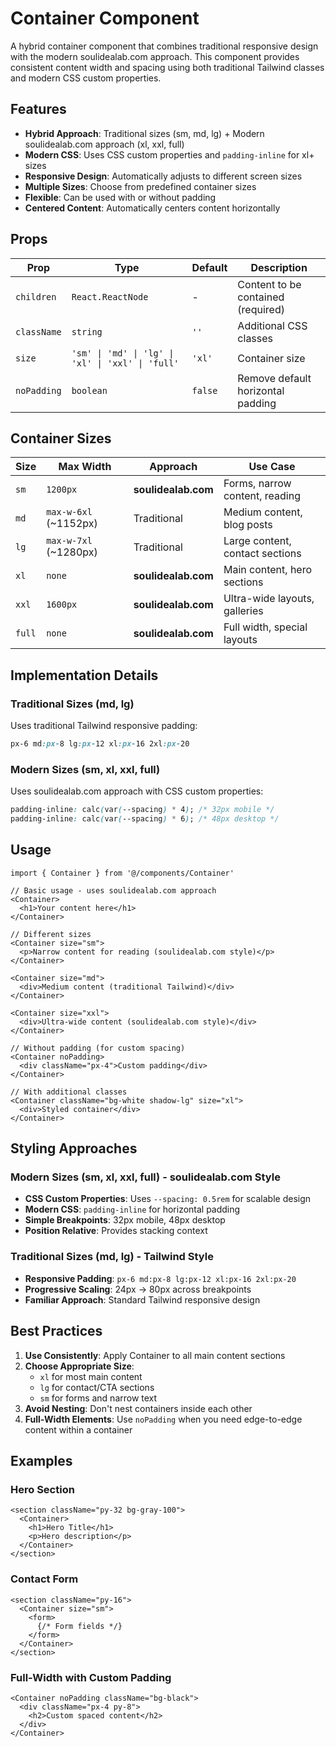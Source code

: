# Container Component

A hybrid container component that combines traditional responsive design with the modern soulidealab.com approach. This component provides consistent content width and spacing using both traditional Tailwind classes and modern CSS custom properties.

## Features

- **Hybrid Approach**: Traditional sizes (sm, md, lg) + Modern soulidealab.com approach (xl, xxl, full)
- **Modern CSS**: Uses CSS custom properties and `padding-inline` for xl+ sizes
- **Responsive Design**: Automatically adjusts to different screen sizes
- **Multiple Sizes**: Choose from predefined container sizes
- **Flexible**: Can be used with or without padding
- **Centered Content**: Automatically centers content horizontally

## Props

| Prop | Type | Default | Description |
|------|------|---------|-------------|
| `children` | `React.ReactNode` | - | Content to be contained (required) |
| `className` | `string` | `''` | Additional CSS classes |
| `size` | `'sm' \| 'md' \| 'lg' \| 'xl' \| 'xxl' \| 'full'` | `'xl'` | Container size |
| `noPadding` | `boolean` | `false` | Remove default horizontal padding |

## Container Sizes

| Size | Max Width | Approach | Use Case |
|------|-----------|----------|----------|
| `sm` | `1200px` | **soulidealab.com** | Forms, narrow content, reading |
| `md` | `max-w-6xl` (~1152px) | Traditional | Medium content, blog posts |
| `lg` | `max-w-7xl` (~1280px) | Traditional | Large content, contact sections |
| `xl` | `none` | **soulidealab.com** | Main content, hero sections |
| `xxl` | `1600px` | **soulidealab.com** | Ultra-wide layouts, galleries |
| `full` | `none` | **soulidealab.com** | Full width, special layouts |

## Implementation Details

### Traditional Sizes (md, lg)
Uses traditional Tailwind responsive padding:
```css
px-6 md:px-8 lg:px-12 xl:px-16 2xl:px-20
```

### Modern Sizes (sm, xl, xxl, full)
Uses soulidealab.com approach with CSS custom properties:
```css
padding-inline: calc(var(--spacing) * 4); /* 32px mobile */
padding-inline: calc(var(--spacing) * 6); /* 48px desktop */
```

## Usage

```tsx
import { Container } from '@/components/Container'

// Basic usage - uses soulidealab.com approach
<Container>
  <h1>Your content here</h1>
</Container>

// Different sizes
<Container size="sm">
  <p>Narrow content for reading (soulidealab.com style)</p>
</Container>

<Container size="md">
  <div>Medium content (traditional Tailwind)</div>
</Container>

<Container size="xxl">
  <div>Ultra-wide content (soulidealab.com style)</div>
</Container>

// Without padding (for custom spacing)
<Container noPadding>
  <div className="px-4">Custom padding</div>
</Container>

// With additional classes
<Container className="bg-white shadow-lg" size="xl">
  <div>Styled container</div>
</Container>
```

## Styling Approaches

### Modern Sizes (sm, xl, xxl, full) - soulidealab.com Style
- **CSS Custom Properties**: Uses `--spacing: 0.5rem` for scalable design
- **Modern CSS**: `padding-inline` for horizontal padding
- **Simple Breakpoints**: 32px mobile, 48px desktop
- **Position Relative**: Provides stacking context

### Traditional Sizes (md, lg) - Tailwind Style
- **Responsive Padding**: `px-6 md:px-8 lg:px-12 xl:px-16 2xl:px-20`
- **Progressive Scaling**: 24px → 80px across breakpoints
- **Familiar Approach**: Standard Tailwind responsive design

## Best Practices

1. **Use Consistently**: Apply Container to all main content sections
2. **Choose Appropriate Size**: 
   - `xl` for most main content
   - `lg` for contact/CTA sections
   - `sm` for forms and narrow text
3. **Avoid Nesting**: Don't nest containers inside each other
4. **Full-Width Elements**: Use `noPadding` when you need edge-to-edge content within a container

## Examples

### Hero Section
```tsx
<section className="py-32 bg-gray-100">
  <Container>
    <h1>Hero Title</h1>
    <p>Hero description</p>
  </Container>
</section>
```

### Contact Form
```tsx
<section className="py-16">
  <Container size="sm">
    <form>
      {/* Form fields */}
    </form>
  </Container>
</section>
```

### Full-Width with Custom Padding
```tsx
<Container noPadding className="bg-black">
  <div className="px-4 py-8">
    <h2>Custom spaced content</h2>
  </div>
</Container>
```
